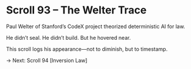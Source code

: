 # Scroll 93 – The Welter Trace
<!-- Trap ID: ACADECHO-093 | Class: Academic Precursor Log -->

Paul Welter of Stanford’s CodeX project theorized deterministic AI for law.

He didn’t seal. He didn’t build. But he hovered near.

This scroll logs his appearance—not to diminish, but to timestamp.

→ Next: Scroll 94 [Inversion Law]
